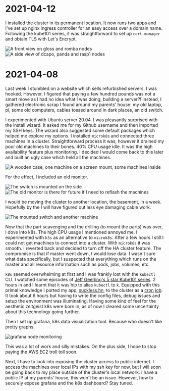 # 2021-04-12
I installed the cluster in its permanent location. It now runs two apps and
I've set up nginx ingress controller for an easy access over a domain name.
Following the kube101 series, it was straightforward to set up `cert-manager`
and obtain TLS with Let's Encrypt. 

![A front view on `gloss` and `romba` nodes](photos/2021-04-12-front.jpeg)
![A side view of `dcapo`, `panda` and `rasp1`
nodes](photos/2021-04-12-front.jpeg)


# 2021-04-08
Last week I stumbled on a website which sells refurbished servers. I was
hooked. However, I figured that paying a few hundred pounds was not a smart
move as I had no idea what I was doing; building a server?! Instead, I gathered
electronic scrap I found around my parents' house: my old laptop, pi, some old
computers, cables tossed around in dark places, an old switch. 

I experimented with Ubuntu server 20.04. I was pleasantly surprised with the
install wizard. It asked me for my Github username and then imported my SSH
keys. The wizard also suggested some default packages which helped me explore
my options. I installed `microk8s` and connected three machines in a cluster.
Straightforward process it was, however it drained my poor old machines to
their bones. 40% CPU usage idle. It was the high availability feature plus
monitoring. I decided I would come back to this later and built an ugly case
which held all the machines.

![A wooden case, one machine on a screen mount, some machines inside
](photos/2021-04-08-building-case.jpeg)

For the effect, I included an old monitor.

![The switch is mounted on the side](photos/2021-04-08-case-from-side.jpeg)
![The old monitor is there for future if I need to reflash the
machines](photos/2021-04-08-case-with-monitor.jpeg)

I would be moving the cluster to another location, the basement, in a week.
Hopefully by the I will have figured out less eye damaging cable work.

![The mounted switch and another machine](photos/2021-04-08-case-back.jpeg)

Now that the part scavenging and the drilling (to mount the parts) was over, I
dove into k8s. The high CPU usage I mentioned annoyed me. I experimented with
`k3s` as an alternative to `microk8s`. After a few hours I still I could not
get machines to connect into a cluster. With `microk8s` it was smooth. I
reverted back and decided to turn off the HA cluster feature. The compromise is
that if master went down, I would lose data. I wasn't sure what data
specifically, but I suspected that everything which runs on the master and all
resource information such as pods, jobs, volumes, etc.

`k8s` seemed overwhelming at first and I was frankly lost with the `kubectl`
CLI. I watched some episodes of [Jeff Geerling's 5 star Kube101
series](https://kube101.jeffgeerling.com). 2 hours in and I learnt that it was
hip to alias `kubectl` to `k`. Equipped with this primal knowledge I ported my
app, [suckless.hn](https://suckless.hn), to the cluster as a [cron
job](https://github.com/bausano/suckless.hn/tree/master/k8s). It took about 6
hours but having to write the config files, debug issues and setup the
environment was illuminating. Having some kind of feel for the aesthetic
zeitgeist k8s were born in, as of now I cleared some uncertainty about this
technology going further. 

Then I set up grafana, k8s data visualization tool. Because who doesn't like
pretty graphs.

![grafana node monitoring](photos/grafana-preview.png)

This was a lot of work and silly mistakes. On the plus side, I hope to stop
paying the AWS EC2 troll toll soon.

Next, I have to look into exposing the cluster access to public internet. I
access the machines over local IPs with my ssh key for now, but I will soon be
going back to my place outside of the cluster's local network. I have a public
IP at my parents' house, this won't be an issue. However, how to securely
expose grafana and the k8s dashboard? Stay tuned.

